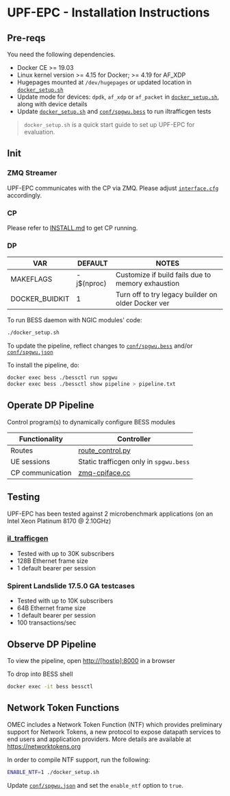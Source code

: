 <!--
SPDX-License-Identifier: Apache-2.0
Copyright(c) 2019 Intel Corporation
-->

# UPF-EPC - Installation Instructions

## Pre-reqs

You need the following dependencies.

* Docker CE >= 19.03
* Linux kernel version >= 4.15 for Docker; >= 4.19 for AF_XDP
* Hugepages mounted at `/dev/hugepages` or updated location in [`docker_setup.sh`](docker_setup.sh)
* Update mode for devices: `dpdk`, `af_xdp` or `af_packet` in [`docker_setup.sh`](docker_setup.sh),
    along with device details
* Update [`docker_setup.sh`](docker_setup.sh) and [`conf/spgwu.bess`](conf/spgwu.bess) to run iltrafficgen tests

>`docker_setup.sh` is a quick start guide to set up UPF-EPC for evaluation.

## Init

### ZMQ Streamer

UPF-EPC communicates with the CP via ZMQ. Please adjust
[`interface.cfg`](https://github.com/omec-project/ngic-rtc/tree/central-cp-multi-upfs/config/interface.cfg) accordingly.

### CP

Please refer to [INSTALL.md](https://github.com/omec-project/ngic-rtc/tree/central-cp-multi-upfs/INSTALL.MD) to get CP running.

### DP

| VAR            | DEFAULT    | NOTES                                              |
|----------------|------------|----------------------------------------------------|
| MAKEFLAGS      | -j$(nproc) | Customize if build fails due to memory exhaustion  |
| DOCKER_BUIDKIT |          1 | Turn off to try legacy builder on older Docker ver |

To run BESS daemon with NGIC modules' code:

```bash
./docker_setup.sh
```

To update the pipeline, reflect changes to [`conf/spgwu.bess`](conf/spgwu.bess)
and/or [`conf/spgwu.json`](conf/spgwu.json)

To install the pipeline, do:

```bash
docker exec bess ./bessctl run spgwu
docker exec bess ./bessctl show pipeline > pipeline.txt
```

## Operate DP Pipeline

Control program(s) to dynamically configure BESS modules

| Functionality | Controller |
|---------------|------------|
| Routes | [route_control.py](conf/route_control.py) |
| UE sessions | Static trafficgen only in `spgwu.bess` |
| CP communication | [zmq-cpiface.cc](cpiface/zmq-cpiface.cc) |

## Testing

UPF-EPC has been tested against 2 microbenchmark applications (on an Intel Xeon Platinum 8170 @ 2.10GHz)

### [il_trafficgen](https://github.com/omec-project/il_trafficgen)
<!-- Baseline performance of the dataplane is ~5 Mpps per CPU -->
* Tested with up to 30K subscribers
* 128B Ethernet frame size
* 1 default bearer per session

### Spirent Landslide 17.5.0 GA testcases

* Tested with up to 10K subscribers
* 64B Ethernet frame size
* 1 default bearer per session
* 100 transactions/sec

## Observe DP Pipeline

To view the pipeline, open [http://[hostip]:8000](http://[hostip]:8000)
in a browser

To drop into BESS shell

```bash
docker exec -it bess bessctl
```

## Network Token Functions

OMEC includes a Network Token Function (NTF) which provides preliminary support
for Network Tokens, a new protocol to expose datapath services to end users and
application providers. More details are available at https://networktokens.org

In order to compile NTF support, run the following:

```bash
ENABLE_NTF=1 ./docker_setup.sh
```

Update [`conf/spgwu.json`](conf/spgwu.json) and set the `enable_ntf` option to
`true`.
